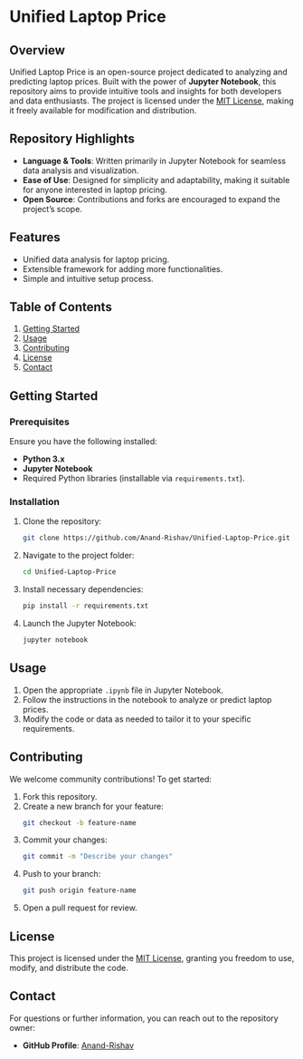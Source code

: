 # Unified Laptop Price

## Overview
Unified Laptop Price is an open-source project dedicated to analyzing and predicting laptop prices. Built with the power of **Jupyter Notebook**, this repository aims to provide intuitive tools and insights for both developers and data enthusiasts. The project is licensed under the [MIT License](LICENSE), making it freely available for modification and distribution.

## Repository Highlights
- **Language & Tools**: Written primarily in Jupyter Notebook for seamless data analysis and visualization.
- **Ease of Use**: Designed for simplicity and adaptability, making it suitable for anyone interested in laptop pricing.
- **Open Source**: Contributions and forks are encouraged to expand the project’s scope.

## Features
- Unified data analysis for laptop pricing.
- Extensible framework for adding more functionalities.
- Simple and intuitive setup process.

## Table of Contents
1. [Getting Started](#getting-started)
2. [Usage](#usage)
3. [Contributing](#contributing)
4. [License](#license)
5. [Contact](#contact)

## Getting Started
### Prerequisites
Ensure you have the following installed:
- **Python 3.x**
- **Jupyter Notebook**
- Required Python libraries (installable via `requirements.txt`).

### Installation
1. Clone the repository:
   ```bash
   git clone https://github.com/Anand-Rishav/Unified-Laptop-Price.git
   ```
2. Navigate to the project folder:
   ```bash
   cd Unified-Laptop-Price
   ```
3. Install necessary dependencies:
   ```bash
   pip install -r requirements.txt
   ```
4. Launch the Jupyter Notebook:
   ```bash
   jupyter notebook
   ```

## Usage
1. Open the appropriate `.ipynb` file in Jupyter Notebook.
2. Follow the instructions in the notebook to analyze or predict laptop prices.
3. Modify the code or data as needed to tailor it to your specific requirements.

## Contributing
We welcome community contributions! To get started:
1. Fork this repository.
2. Create a new branch for your feature:
   ```bash
   git checkout -b feature-name
   ```
3. Commit your changes:
   ```bash
   git commit -m "Describe your changes"
   ```
4. Push to your branch:
   ```bash
   git push origin feature-name
   ```
5. Open a pull request for review.

## License
This project is licensed under the [MIT License](LICENSE), granting you freedom to use, modify, and distribute the code.

## Contact
For questions or further information, you can reach out to the repository owner:
- **GitHub Profile**: [Anand-Rishav](https://github.com/Anand-Rishav)
